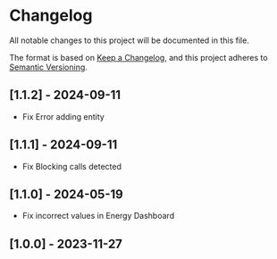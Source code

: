 # Changelog
All notable changes to this project will be documented in this file.

The format is based on [Keep a Changelog](https://keepachangelog.com/en/1.0.0/),
and this project adheres to [Semantic Versioning](https://semver.org/spec/v2.0.0.html).

## [1.1.2] - 2024-09-11
- Fix Error adding entity

## [1.1.1] - 2024-09-11
- Fix Blocking calls detected

## [1.1.0] - 2024-05-19
- Fix incorrect values in Energy Dashboard

## [1.0.0] - 2023-11-27
